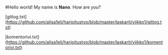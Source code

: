 #Hello world!
My name is **Nano**.
How are *you*?

[gitlog.txt] (https://github.com/alisa1eli/harjoitustyo/blob/master/laskarit/viikko1/gitlog.txt)

[komentorivi.txt] (https://github.com/alisa1eli/harjoitustyo/blob/master/laskarit/viikko1/komentorivi.txt)
